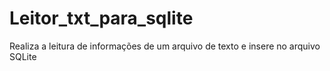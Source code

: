 # Leitor_txt_para_sqlite
Realiza a leitura de informações de um arquivo de texto e insere no arquivo SQLite
